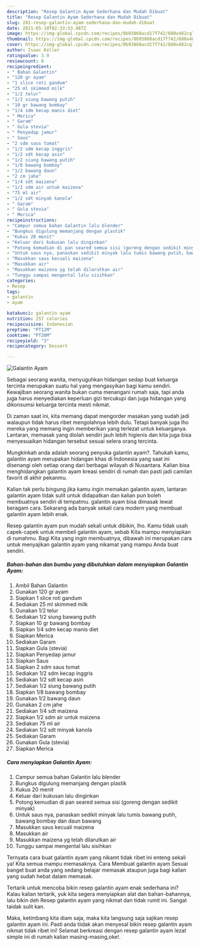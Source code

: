```yaml
---
description: "Resep Galantin Ayam Sederhana dan Mudah Dibuat"
title: "Resep Galantin Ayam Sederhana dan Mudah Dibuat"
slug: 281-resep-galantin-ayam-sederhana-dan-mudah-dibuat
date: 2021-05-10T02:33:53.487Z
image: https://img-global.cpcdn.com/recipes/0b93868acd17f742/680x482cq70/galantin-ayam-foto-resep-utama.jpg
thumbnail: https://img-global.cpcdn.com/recipes/0b93868acd17f742/680x482cq70/galantin-ayam-foto-resep-utama.jpg
cover: https://img-global.cpcdn.com/recipes/0b93868acd17f742/680x482cq70/galantin-ayam-foto-resep-utama.jpg
author: Isaac Keller
ratingvalue: 3.9
reviewcount: 8
recipeingredient:
- " Bahan Galantin"
- "120 gr ayam"
- "1 slice roti gandum"
- "25 ml skimmed milk"
- "1/2 telur"
- "1/2 siung bawang putih"
- "10 gr bawang bombay"
- "1/4 sdm kecap manis diet"
- " Merica"
- " Garam"
- " Gula stevia"
- " Penyedap jamur"
- " Saus"
- "2 sdm saus tomat"
- "1/2 sdm kecap inggris"
- "1/2 sdt kecap asin"
- "1/2 siung bawang putih"
- "1/8 bawang bombay"
- "1/2 bawang daun"
- "2 cm jahe"
- "1/4 sdt maizena"
- "1/2 sdm air untuk maizena"
- "75 ml air"
- "1/2 sdt minyak kanola"
- " Garam"
- " Gula stevia"
- " Merica"
recipeinstructions:
- "Campur semua bahan Galantin lalu blender"
- "Bungkus digulung memanjang dengan plastik"
- "Kukus 20 menit"
- "Keluar dari kukusan lalu dinginkan"
- "Potong kemudian di pan seared semua sisi (goreng dengan sedikit minyak)"
- "Untuk saus nya, panaskan sedikit minyak lalu tumis bawang putih, bawang bombay dan daun bawang"
- "Masukkan saus kecuali maizena"
- "Masukkan air"
- "Masukkan maizena yg telah dilarutkan air"
- "Tunggu sampai mengental lalu sisihkan"
categories:
- Resep
tags:
- galantin
- ayam

katakunci: galantin ayam 
nutrition: 257 calories
recipecuisine: Indonesian
preptime: "PT12M"
cooktime: "PT30M"
recipeyield: "3"
recipecategory: Dessert

---
```



![Galantin Ayam](https://img-global.cpcdn.com/recipes/0b93868acd17f742/680x482cq70/galantin-ayam-foto-resep-utama.jpg)

Sebagai seorang wanita, menyuguhkan hidangan sedap buat keluarga tercinta merupakan suatu hal yang mengasyikan bagi kamu sendiri. Kewajiban seorang  wanita bukan cuma menangani rumah saja, tapi anda juga harus menyediakan keperluan gizi tercukupi dan juga hidangan yang dikonsumsi keluarga tercinta mesti nikmat.

Di zaman  saat ini, kita memang dapat mengorder masakan yang sudah jadi walaupun tidak harus ribet mengolahnya lebih dulu. Tetapi banyak juga lho mereka yang memang ingin memberikan yang terlezat untuk keluarganya. Lantaran, memasak yang diolah sendiri jauh lebih higienis dan kita juga bisa menyesuaikan hidangan tersebut sesuai selera orang tercinta. 



Mungkinkah anda adalah seorang penyuka galantin ayam?. Tahukah kamu, galantin ayam merupakan hidangan khas di Indonesia yang saat ini disenangi oleh setiap orang dari berbagai wilayah di Nusantara. Kalian bisa menghidangkan galantin ayam kreasi sendiri di rumah dan pasti jadi camilan favorit di akhir pekanmu.

Kalian tak perlu bingung jika kamu ingin memakan galantin ayam, lantaran galantin ayam tidak sulit untuk didapatkan dan kalian pun boleh membuatnya sendiri di tempatmu. galantin ayam bisa dimasak lewat beragam cara. Sekarang ada banyak sekali cara modern yang membuat galantin ayam lebih enak.

Resep galantin ayam pun mudah sekali untuk dibikin, lho. Kamu tidak usah capek-capek untuk membeli galantin ayam, sebab Kita mampu menyiapkan di rumahmu. Bagi Kita yang ingin membuatnya, dibawah ini merupakan cara untuk menyajikan galantin ayam yang nikamat yang mampu Anda buat sendiri.

<!--inarticleads1-->

##### Bahan-bahan dan bumbu yang dibutuhkan dalam menyiapkan Galantin Ayam:

1. Ambil  Bahan Galantin
1. Gunakan 120 gr ayam
1. Siapkan 1 slice roti gandum
1. Sediakan 25 ml skimmed milk
1. Gunakan 1/2 telur
1. Sediakan 1/2 siung bawang putih
1. Siapkan 10 gr bawang bombay
1. Siapkan 1/4 sdm kecap manis diet
1. Siapkan  Merica
1. Sediakan  Garam
1. Siapkan  Gula (stevia)
1. Siapkan  Penyedap jamur
1. Siapkan  Saus
1. Siapkan 2 sdm saus tomat
1. Sediakan 1/2 sdm kecap inggris
1. Sediakan 1/2 sdt kecap asin
1. Sediakan 1/2 siung bawang putih
1. Siapkan 1/8 bawang bombay
1. Gunakan 1/2 bawang daun
1. Gunakan 2 cm jahe
1. Sediakan 1/4 sdt maizena
1. Siapkan 1/2 sdm air untuk maizena
1. Sediakan 75 ml air
1. Sediakan 1/2 sdt minyak kanola
1. Sediakan  Garam
1. Gunakan  Gula (stevia)
1. Siapkan  Merica




<!--inarticleads2-->

##### Cara menyiapkan Galantin Ayam:

1. Campur semua bahan Galantin lalu blender
1. Bungkus digulung memanjang dengan plastik
1. Kukus 20 menit
1. Keluar dari kukusan lalu dinginkan
1. Potong kemudian di pan seared semua sisi (goreng dengan sedikit minyak)
1. Untuk saus nya, panaskan sedikit minyak lalu tumis bawang putih, bawang bombay dan daun bawang
1. Masukkan saus kecuali maizena
1. Masukkan air
1. Masukkan maizena yg telah dilarutkan air
1. Tunggu sampai mengental lalu sisihkan




Ternyata cara buat galantin ayam yang nikamt tidak ribet ini enteng sekali ya! Kita semua mampu memasaknya. Cara Membuat galantin ayam Sesuai banget buat anda yang sedang belajar memasak ataupun juga bagi kalian yang sudah hebat dalam memasak.

Tertarik untuk mencoba bikin resep galantin ayam enak sederhana ini? Kalau kalian tertarik, yuk kita segera menyiapkan alat dan bahan-bahannya, lalu bikin deh Resep galantin ayam yang nikmat dan tidak rumit ini. Sangat taidak sulit kan. 

Maka, ketimbang kita diam saja, maka kita langsung saja sajikan resep galantin ayam ini. Pasti anda tiidak akan menyesal bikin resep galantin ayam nikmat tidak ribet ini! Selamat berkreasi dengan resep galantin ayam lezat simple ini di rumah kalian masing-masing,oke!.

